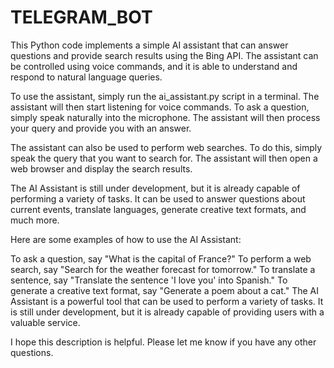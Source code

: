 # TELEGRAM_BOT
This Python code implements a simple AI assistant that can answer questions and provide search results using the Bing API. The assistant can be controlled using voice commands, and it is able to understand and respond to natural language queries.

To use the assistant, simply run the ai_assistant.py script in a terminal. The assistant will then start listening for voice commands. To ask a question, simply speak naturally into the microphone. The assistant will then process your query and provide you with an answer.

The assistant can also be used to perform web searches. To do this, simply speak the query that you want to search for. The assistant will then open a web browser and display the search results.

The AI Assistant is still under development, but it is already capable of performing a variety of tasks. It can be used to answer questions about current events, translate languages, generate creative text formats, and much more.

Here are some examples of how to use the AI Assistant:

To ask a question, say "What is the capital of France?"
To perform a web search, say "Search for the weather forecast for tomorrow."
To translate a sentence, say "Translate the sentence 'I love you' into Spanish."
To generate a creative text format, say "Generate a poem about a cat."
The AI Assistant is a powerful tool that can be used to perform a variety of tasks. It is still under development, but it is already capable of providing users with a valuable service.

I hope this description is helpful. Please let me know if you have any other questions.
